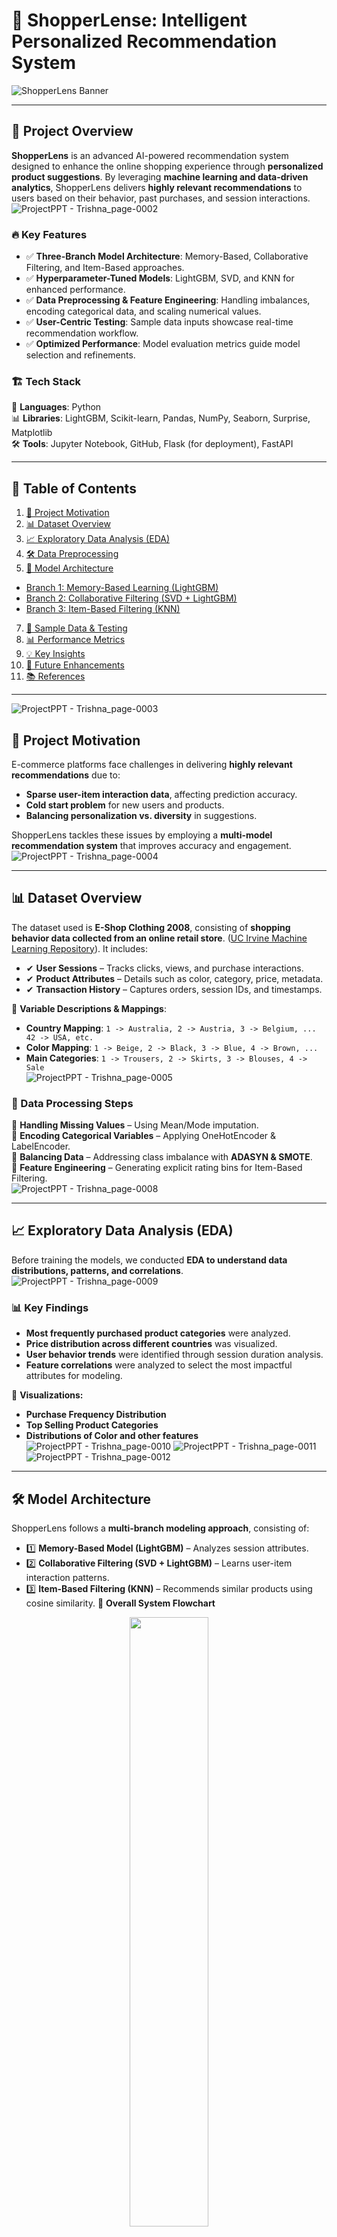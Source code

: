 # 🛒 ShopperLense: Intelligent Personalized Recommendation System
![ShopperLens Banner](https://github.com/user-attachments/assets/fee9463f-1f6c-4e95-814a-925fbc5d63e5)

---

## 🌟 Project Overview
**ShopperLens** is an advanced AI-powered recommendation system designed to enhance the online shopping experience through **personalized product suggestions**. By leveraging **machine learning and data-driven analytics**, ShopperLens delivers **highly relevant recommendations** to users based on their behavior, past purchases, and session interactions.
![ProjectPPT - Trishna_page-0002](https://github.com/user-attachments/assets/144007d6-1f55-4cce-bdbe-dac02bf2cdee)


### 🔥 **Key Features**
- ✅ **Three-Branch Model Architecture**: Memory-Based, Collaborative Filtering, and Item-Based approaches.
- ✅ **Hyperparameter-Tuned Models**: LightGBM, SVD, and KNN for enhanced performance.
- ✅ **Data Preprocessing & Feature Engineering**: Handling imbalances, encoding categorical data, and scaling numerical values.
- ✅ **User-Centric Testing**: Sample data inputs showcase real-time recommendation workflow.
- ✅ **Optimized Performance**: Model evaluation metrics guide model selection and refinements.

### 🏗 **Tech Stack**
🚀 **Languages**: Python  
📊 **Libraries**: LightGBM, Scikit-learn, Pandas, NumPy, Seaborn, Surprise, Matplotlib  
🛠 **Tools**: Jupyter Notebook, GitHub, Flask (for deployment), FastAPI  

---

## 📌 Table of Contents
1. [🚀 Project Motivation](#-project-motivation)
2. [📊 Dataset Overview](#-dataset-overview)
3. [📈 Exploratory Data Analysis (EDA)](#-exploratory-data-analysis-eda)
4. [🛠 Data Preprocessing](#-data-preprocessing)
5. [📡 Model Architecture](#-model-architecture)
- [Branch 1: Memory-Based Learning (LightGBM)](#-branch-1-memory-based-learning-lightgbm)
- [Branch 2: Collaborative Filtering (SVD + LightGBM)](#-branch-2-collaborative-filtering-svd--lightgbm)
- [Branch 3: Item-Based Filtering (KNN)](#-branch-3-item-based-filtering-knn)
7. [🧪 Sample Data & Testing](#-sample-data--testing)
8. [📊 Performance Metrics](#-performance-metrics)
9. [💡 Key Insights](#-key-insights)
10. [🚀 Future Enhancements](#-future-enhancements)
11. [📚 References](#-references)

---
![ProjectPPT - Trishna_page-0003](https://github.com/user-attachments/assets/740fc2a3-6ef8-430f-bad5-96038eeb80f1)

## 🚀 Project Motivation
E-commerce platforms face challenges in delivering **highly relevant recommendations** due to:
- **Sparse user-item interaction data**, affecting prediction accuracy.
- **Cold start problem** for new users and products.
- **Balancing personalization vs. diversity** in suggestions.

ShopperLens tackles these issues by employing a **multi-model recommendation system** that improves accuracy and engagement.
![ProjectPPT - Trishna_page-0004](https://github.com/user-attachments/assets/27c62f3b-8c48-4ac6-a76f-7f947f812030)

---

## 📊 Dataset Overview
The dataset used is **E-Shop Clothing 2008**, consisting of **shopping behavior data collected from an online retail store**. 
([UC Irvine Machine Learning Repository](https://archive.ics.uci.edu/dataset/553/clickstream+data+for+online+shopping)).
It includes:
- ✔ **User Sessions** – Tracks clicks, views, and purchase interactions.
- ✔ **Product Attributes** – Details such as color, category, price, metadata.
- ✔ **Transaction History** – Captures orders, session IDs, and timestamps.  

📌 **Variable Descriptions & Mappings**:  
- **Country Mapping**: `1 -> Australia, 2 -> Austria, 3 -> Belgium, ... 42 -> USA, etc.`  
- **Color Mapping**: `1 -> Beige, 2 -> Black, 3 -> Blue, 4 -> Brown, ...`  
- **Main Categories**: `1 -> Trousers, 2 -> Skirts, 3 -> Blouses, 4 -> Sale`  
![ProjectPPT - Trishna_page-0005](https://github.com/user-attachments/assets/a0f4dc89-bc48-4893-9917-6b7dab9990dc)

### 📌 Data Processing Steps
🔹 **Handling Missing Values** – Using Mean/Mode imputation.  
🔹 **Encoding Categorical Variables** – Applying OneHotEncoder & LabelEncoder.  
🔹 **Balancing Data** – Addressing class imbalance with **ADASYN & SMOTE**.  
🔹 **Feature Engineering** – Generating explicit rating bins for Item-Based Filtering.  
![ProjectPPT - Trishna_page-0008](https://github.com/user-attachments/assets/a19d301e-d8e3-495d-a931-5b55c3560c00)


---

## 📈 Exploratory Data Analysis (EDA)
Before training the models, we conducted **EDA to understand data distributions, patterns, and correlations**.
![ProjectPPT - Trishna_page-0009](https://github.com/user-attachments/assets/3de27890-ed13-4abf-8c80-fe74c97ae01b)

### 📊 Key Findings
- **Most frequently purchased product categories** were analyzed.
- **Price distribution across different countries** was visualized.
- **User behavior trends** were identified through session duration analysis.
- **Feature correlations** were analyzed to select the most impactful attributes for modeling.

📌 **Visualizations:**
- **Purchase Frequency Distribution**
- **Top Selling Product Categories**
- **Distributions of Color and other features**
![ProjectPPT - Trishna_page-0010](https://github.com/user-attachments/assets/893aec2a-57d2-4df3-81d3-90c067ae2c60)
![ProjectPPT - Trishna_page-0011](https://github.com/user-attachments/assets/52c1b8ae-bed2-4ea0-98eb-5cd859e84b89)
![ProjectPPT - Trishna_page-0012](https://github.com/user-attachments/assets/0ee2c83e-af45-4e2c-8c9d-55abc653da4c)


---

## 🛠 Model Architecture
ShopperLens follows a **multi-branch modeling approach**, consisting of:
- 1️⃣ **Memory-Based Model (LightGBM)** – Analyzes session attributes.
- 2️⃣ **Collaborative Filtering (SVD + LightGBM)** – Learns user-item interaction patterns.
- 3️⃣ **Item-Based Filtering (KNN)** – Recommends similar products using cosine similarity.
📌 **Overall System Flowchart**  
<div align = "center">
<img src="https://github.com/user-attachments/assets/bfd13c0c-f577-40b3-bcc1-8ca1c254de81" style="width:50%;">    
</div>

### **Branch 1: Memory-Based Learning (LightGBM)**
- **Objective:** Predict user preferences based on session attributes.
- **Hyperparameters:** `max_depth=3, n_estimators=4, learning_rate=0.06`
- **Result:** Achieved **80% accuracy** and **AUC score of 0.98**.
- **Use Case:** Works well for users with clear session behavior.
![ProjectPPT - Trishna_page-0014](https://github.com/user-attachments/assets/91807f10-46ee-4da7-8cba-c1d1857be242)

📌 **Outputs:**  
![ProjectPPT - Trishna_page-0015](https://github.com/user-attachments/assets/19a4cdd1-9f3d-431d-b4b5-f45da8ef9339)
![ProjectPPT - Trishna_page-0016](https://github.com/user-attachments/assets/ecfca371-77ff-402a-8093-7d8f17168627)

### **Branch 2: Collaborative Filtering (SVD + LightGBM)**
- **Objective:** Learn user-item relationships for recommendations.
- **Hyperparameters:** `SVD + LightGBM for further refinement`
- **Result:** Achieved **75% accuracy** and **AUC score of 0.97**.
- **Use Case:** Useful for repeat customers with historical data.
![ProjectPPT - Trishna_page-0017](https://github.com/user-attachments/assets/08f2ba94-81e1-41c5-bf30-158eab769dd2)

📌 **Outputs:**  
![ProjectPPT - Trishna_page-0018](https://github.com/user-attachments/assets/5b08d975-3e11-4817-86c2-41482eb3b0c5)
![ProjectPPT - Trishna_page-0019](https://github.com/user-attachments/assets/ccc01cac-aaee-4d90-aca1-41378806ff95)


### **Branch 3: Item-Based Filtering (KNN)**
- **Objective:** Find similar products based on cosine similarity.
- **Hyperparameters:** `K=10 neighbors`
- **Result:** Achieved **RMSE = 0.4777, MAE = 0.3880**.
- **Use Case:** Ideal for similar product suggestions.
![ProjectPPT - Trishna_page-0020](https://github.com/user-attachments/assets/824d07b5-f5f4-46f2-8db1-24b946eb7925)

📌 **Outputs:**  
![ProjectPPT - Trishna_page-0021](https://github.com/user-attachments/assets/7cde6caf-1196-418d-bb4c-ce8b6c6883b8)
![ProjectPPT - Trishna_page-0022](https://github.com/user-attachments/assets/8c370925-50f9-4cbd-85da-d20a470a8c51)


---

## 🧪 Sample Data & Testing
ShopperLens uses sample test cases to **validate recommendation accuracy**.

### 📌 Sample Test Case Workflow:
- 1️⃣ **New User Data Input** – Generates recommendations based on limited session history.
- 2️⃣ **Session-Based Predictions** – Provides product recommendations using LightGBM.
- 3️⃣ **Personalized Recommendation Output** – Displays top predicted products based on model rankings.  

📌 **Sample Code Execution:**
```python
new_data_point = pd.DataFrame({
    'year': [2008], 'month': [5], 'day': [10], 'price': [20],
    'order': [3], 'country': [1], 'page 1 (main category)': [2],
    'page 2 (clothing model)': ['A11'], 'location': [2],
    'model photography': [1], 'price 2': [1], 'page': [2]
})
recommendations = lgb_model.predict(preprocessor.transform(new_data_point))
print("Recommended Product Colors:", recommendations)
```
📌 **Visualization of Recommendations:**
![Recommendation Output](https://github.com/user-attachments/assets/shopperlens-recommendations)
# Add Branch 1,2,3 recommendations here 

---

## 📊 Performance Metrics
| **Model** | **Accuracy / RMSE** | **AUC Score** | **Strengths** | **Weaknesses** |
|-----------|-----------------|------------|------------|-------------|
| LightGBM | **80%** | **0.98** | Session-based, high accuracy | Limited interpretability |
| SVD + LightGBM | **75%** | **0.97** | Works well with sparse data | Cold start issue |
| KNN | **RMSE 0.4777** | N/A | Finds similar products | Sensitive to K hyperparameter |

The results indicate that **LightGBM provides the highest accuracy**, making it suitable for session-based predictions, while **SVD + LightGBM effectively captures user-item relationships**. **KNN serves as a complementary approach**, improving recommendations based on item similarity.

---

## 💡 Key Insights
📌 **Memory-Based Learning** provides high accuracy but requires well-defined session attributes.  
📌 **Collaborative Filtering** captures hidden patterns but is affected by data sparsity.  
📌 **Item-Based Filtering** is highly interpretable but sensitive to hyperparameter tuning.  

---

## 🚀 Future Enhancements
🔹 **Hybrid Approach** – Combining Memory-Based and Collaborative Filtering.  
🔹 **Real-Time API Deployment** – Flask/FastAPI for live recommendations.  
🔹 **Enhanced Feature Engineering** – Incorporating behavioral analytics.

---

## 📚 References
- 📖 [LightGBM Documentation](https://lightgbm.readthedocs.io/)
- 📖 [Surprise Library for Collaborative Filtering](https://surpriselib.com/)
- 📖 [Scikit-Learn Documentation](https://scikit-learn.org/)
- 📖 [Dataset (UC Irvine Machine Learning Repository)](https://archive.ics.uci.edu/dataset/553/clickstream+data+for+online+shopping)  
---

## 📌 Get in Touch
📧 pranavsharma1395@gmail.com  
🔗 [LinkedIn](www.linkedin.com/in/pranav-sharma-180895120)  
🔗 [GitHub]([https://github.com/user/ShopperLens](https://github.com/Pranavsharma13))  

🚀 *"Optimizing E-Commerce with AI-Powered Personalized Recommendations!"*
